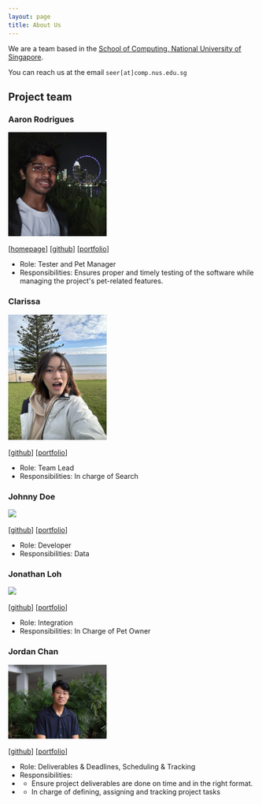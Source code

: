 ```yaml
---
layout: page
title: About Us
---
```


We are a team based in the [School of Computing, National University of Singapore](https://www.comp.nus.edu.sg).

You can reach us at the email `seer[at]comp.nus.edu.sg`

## Project team

### Aaron Rodrigues

<img src="images/runus01.png" width="200px">

[[homepage](http://www.comp.nus.edu.sg/~damithch)]
[[github](https://github.com/runus01)]
[[portfolio](team/runus01.md)]

* Role: Tester and Pet Manager
* Responsibilities: Ensures proper and timely testing of the software while managing the project's pet-related features.

### Clarissa

<img src="images/clarissatjx.png" width="200px">

[[github](http://github.com/clarissatjx)]
[[portfolio](team/johndoe.md)]

* Role: Team Lead
* Responsibilities: In charge of Search

### Johnny Doe

<img src="images/johndoe.png" width="200px">

[[github](http://github.com/johndoe)] [[portfolio](team/johndoe.md)]

* Role: Developer
* Responsibilities: Data

### Jonathan Loh

<img src="images/jloh02.png" width="200px">

[[github](https://github.com/jloh02)]
[[portfolio](team/johndoe.md)]

* Role: Integration
* Responsibilities: In Charge of Pet Owner

### Jordan Chan

<img src="images/naythee169.png" width="200px">

[[github](http://github.com/naythee169)]
[[portfolio](team/johndoe.md)]

* Role: Deliverables & Deadlines, Scheduling & Tracking
* Responsibilities: 
* - Ensure project deliverables are done on time and in the right format.
* - In charge of defining, assigning and tracking project tasks
